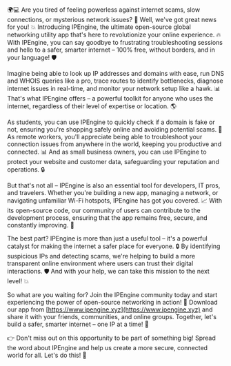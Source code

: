 🌍💻 Are you tired of feeling powerless against internet scams, slow connections, or mysterious network issues? 🤔 Well, we've got great news for you! 💥 Introducing IPEngine, the ultimate open-source global networking utility app that's here to revolutionize your online experience. 🔥 With IPEngine, you can say goodbye to frustrating troubleshooting sessions and hello to a safer, smarter internet – 100% free, without borders, and in your language! 🛡️

Imagine being able to look up IP addresses and domains with ease, run DNS and WHOIS queries like a pro, trace routes to identify bottlenecks, diagnose internet issues in real-time, and monitor your network setup like a hawk. 📊 That's what IPEngine offers – a powerful toolkit for anyone who uses the internet, regardless of their level of expertise or location. 🌎

As students, you can use IPEngine to quickly check if a domain is fake or not, ensuring you're shopping safely online and avoiding potential scams. 💸 As remote workers, you'll appreciate being able to troubleshoot your connection issues from anywhere in the world, keeping you productive and connected. 📊 And as small business owners, you can use IPEngine to protect your website and customer data, safeguarding your reputation and operations. 🔒

But that's not all – IPEngine is also an essential tool for developers, IT pros, and travelers. Whether you're building a new app, managing a network, or navigating unfamiliar Wi-Fi hotspots, IPEngine has got you covered. 📈 With its open-source code, our community of users can contribute to the development process, ensuring that the app remains free, secure, and constantly improving. 💪

The best part? IPEngine is more than just a useful tool – it's a powerful catalyst for making the internet a safer place for everyone. 🔒 By identifying suspicious IPs and detecting scams, we're helping to build a more transparent online environment where users can trust their digital interactions. 🛡️ And with your help, we can take this mission to the next level! 💥

So what are you waiting for? Join the IPEngine community today and start experiencing the power of open-source networking in action! 🔋 Download our app from [https://www.ipengine.xyz](https://www.ipengine.xyz) and share it with your friends, communities, and online groups. Together, let's build a safer, smarter internet – one IP at a time! 🚀

👉 Don't miss out on this opportunity to be part of something big! Spread the word about IPEngine and help us create a more secure, connected world for all. Let's do this! 💪